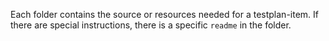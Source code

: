 Each folder contains the source or resources needed for a
testplan-item. If there are special instructions, there is
a specific `readme` in the folder.
